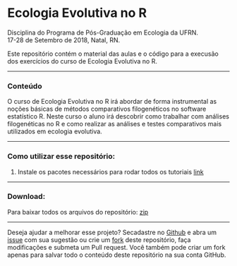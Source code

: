 # Ecologia Evolutiva no R

Disciplina do Programa de Pós-Graduação em Ecologia da UFRN.  
17-28 de Setembro de 2018, Natal, RN.  

Este repositório contém o material das aulas e o código para a execusão dos exercícios do curso de Ecologia Evolutiva no R.  

-----------------------------------------
### Conteúdo

O curso de Ecologia Evolutiva no R irá abordar de forma instrumental as noções básicas de
métodos comparativos filogenéticos no software estatístico R. Neste curso o aluno irá descobrir como trabalhar com análises filogenéticas no R e como realizar as análises e testes comparativos mais utilizados em ecologia evolutiva.

--------------------------------------------------------------------------------

### Como utilizar esse repositório:
1. Instale os pacotes necessários para rodar todos os tutoriais [link](https://github.com/paternogbc/Ecologia-Evolutiva/blob/master/R/1_pacotes_necessarios.R)

--------------------------------------------------------------------------------

### Download:
Para baixar todos os arquivos do repositório: [zip]()

***

Deseja ajudar a melhorar esse projeto? Secadastre no [Github]() e abra um [issue]() com sua sugestão ou crie um [fork]() deste repositório, faça modificações e submeta um Pull request. Você também pode criar um fork apenas para salvar todo o conteúdo deste repositório na sua conta GitHub.

